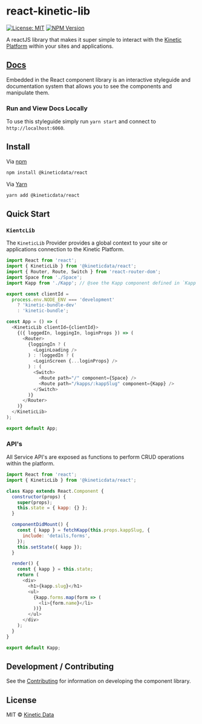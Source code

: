 # react-kinetic-lib

[![License: MIT](https://img.shields.io/badge/License-MIT-yellow.svg)](https://opensource.org/licenses/MIT)
[![NPM Version](https://img.shields.io/npm/v/@kineticdata/react/latest.svg)](https://opensource.org/licenses/MIT)


A reactJS library that makes it super simple to interact with the [Kinetic Platform](https://kineticdata.com/platform/) within your sites and applications.

## [Docs](https://kineticdata.github.io/react-kinetic-lib)
Embedded in the React component library is an interactive styleguide and 
documentation system that allows you to see the components and manipulate them. 

### Run and View Docs Locally
To use this styleguide simply run `yarn start` and connect to `http://localhost:6060`.

## Install
Via [npm](https://npmjs.com/package/@kineticdata/react)

```sh
npm install @kineticdata/react
```

Via [Yarn](http://yarn.fyi/@kineticdata/react)

```sh
yarn add @kineticdata/react
```

## Quick Start
### `KientcLib`
The `KineticLib` Provider provides a global context to your site or applications connection to the Kinetic Platform.

```js static
import React from 'react';
import { KineticLib } from '@kineticdata/react';
import { Router, Route, Switch } from 'react-router-dom';
import Space from './Space';  
import Kapp from './Kapp'; // @see the Kapp component defined in `Kapp` example below

export const clientId =
  process.env.NODE_ENV === 'development'
    ? 'kinetic-bundle-dev'
    : 'kinetic-bundle';

const App = () => (
  <KineticLib clientId={clientId}>
    {({ loggedIn, loggingIn, loginProps }) => (
      <Router>
        {loggingIn ? (
          <LoginLoading />
        ) : !loggedIn ? (
          <LoginScreen {...loginProps} />
        ) : (
          <Switch>
            <Route path="/" component={Space} />
            <Route path="/kapps/:kappSlug" component={Kapp} />
          </Switch>
        )}
      </Router>
    )}
  </KineticLib>
);

export default App;
```

### API's
All Service API's are exposed as functions to perform CRUD operations within the platform.

```js static
import React from 'react';
import { KineticLib } from '@kineticdata/react';

class Kapp extends React.Component {
  constructor(props) {
    super(props);
    this.state = { kapp: {} };
  }

  componentDidMount() {
    const { kapp } = fetchKapp(this.props.kappSlug, {
      include: 'details,forms',
    });
    this.setState({ kapp });
  }

  render() {
    const { kapp } = this.state;
    return (
      <div>
        <h1>{kapp.slug}</h1>
        <ul>
          {kapp.forms.map(form => (
            <li>{form.name}</li>
          ))}
        </ul>
      </div>
    );
  }
}

export default Kapp;
```

## Development / Contributing

See the [Contributing](CONTRIBUTING.md) for information on developing the component library.

## License
MIT © [Kinetic Data](https://kineticdata.com)